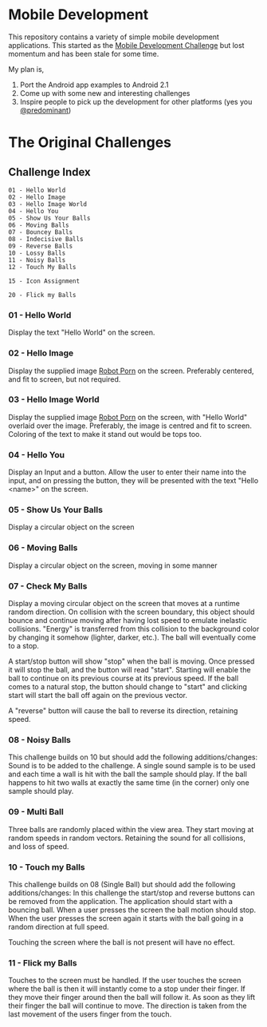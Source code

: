 # Mobile Development
This repository contains a variety of simple mobile development applications. This started as the [Mobile Development Challenge](http://thechaw.com/mobile_developer_challenge/wiki/home/Challenge_List) but lost momentum and has been stale for some time.

My plan is,

1. Port the Android app examples to Android 2.1
2. Come up with some new and interesting challenges
3. Inspire people to pick up the development for other platforms (yes you [@predominant](http://github.com/predominant))

# The Original Challenges

## Challenge Index
	01 - Hello World
	02 - Hello Image
	03 - Hello Image World
	04 - Hello You
	05 - Show Us Your Balls
	06 - Moving Balls
	07 - Bouncey Balls
	08 - Indecisive Balls
	09 - Reverse Balls
	10 - Lossy Balls
	11 - Noisy Balls
	12 - Touch My Balls

	15 - Icon Assignment

	20 - Flick my Balls

### 01 - Hello World
Display the text "Hello World" on the screen.

### 02 - Hello Image
Display the supplied image [Robot Porn](http://github.com/openecho/Mobile-Development/blob/master/Android/02_Hello_Image/res/drawable/helloimage.png) on the screen.
Preferably centered, and fit to screen, but not required.

### 03 - Hello Image World
Display the supplied image [Robot Porn](http://github.com/openecho/Mobile-Development/blob/master/Android/02_Hello_Image/res/drawable/helloimage.png) on the screen, with "Hello World" overlaid over the image.
Preferably, the image is centred and fit to screen.
Coloring of the text to make it stand out would be tops too.

### 04 - Hello You
Display an Input and a button. Allow the user to enter their name into the input, and on pressing the button, they will be presented with the text "Hello &lt;name&gt;" on the screen.

### 05 - Show Us Your Balls
Display a circular object on the screen

### 06 - Moving Balls
Display a circular object on the screen, moving in some manner

### 07 - Check My Balls
Display a moving circular object on the screen that moves at a runtime random direction.
On collision with the screen boundary, this object should bounce and continue moving after having lost speed to emulate inelastic collisions.
"Energy" is transferred from this collision to the background color by changing it somehow (lighter, darker, etc.).
The ball will eventually come to a stop.

A start/stop button will show "stop" when the ball is moving. Once pressed it will stop the ball, and the button will read "start".
Starting will enable the ball to continue on its previous course at its previous speed.
If the ball comes to a natural stop, the button should change to "start" and clicking start will start the ball off again on the previous vector.

A "reverse" button will cause the ball to reverse its direction, retaining speed.

### 08 - Noisy Balls
This challenge builds on 10 but should add the following additions/changes:
Sound is to be added to the challenge. A single sound sample is to be used and each time a wall is hit with the ball the sample should play. If the ball happens to hit two walls at exactly the same time (in the corner) only one sample should play.

### 09 - Multi Ball
Three balls are randomly placed within the view area. They start moving at random speeds in random vectors.
Retaining the sound for all collisions, and loss of speed.

### 10 - Touch my Balls
This challenge builds on 08 (Single Ball) but should add the following additions/changes:
In this challenge the start/stop and reverse buttons can be removed from the application.
The application should start with a bouncing ball.
When a user presses the screen the ball motion should stop.
When the user presses the screen again it starts with the ball going in a random direction at full speed.

Touching the screen where the ball is not present will have no effect.

### 11 - Flick my Balls
Touches to the screen must be handled.
If the user touches the screen where the ball is then it will instantly come to a stop under their finger.
If they move their finger around then the ball will follow it.
As soon as they lift their finger the ball will continue to move.
The direction is taken from the last movement of the users finger from the touch.

